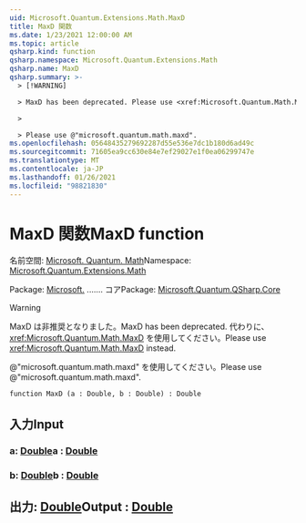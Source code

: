 ```yaml
---
uid: Microsoft.Quantum.Extensions.Math.MaxD
title: MaxD 関数
ms.date: 1/23/2021 12:00:00 AM
ms.topic: article
qsharp.kind: function
qsharp.namespace: Microsoft.Quantum.Extensions.Math
qsharp.name: MaxD
qsharp.summary: >-
  > [!WARNING]

  > MaxD has been deprecated. Please use <xref:Microsoft.Quantum.Math.MaxD> instead.

  >

  > Please use @"microsoft.quantum.math.maxd".
ms.openlocfilehash: 05648435279692287d55e536e7dc1b180d6ad49c
ms.sourcegitcommit: 71605ea9cc630e84e7ef29027e1f0ea06299747e
ms.translationtype: MT
ms.contentlocale: ja-JP
ms.lasthandoff: 01/26/2021
ms.locfileid: "98821830"
---
```

# <a name="maxd-function"></a><span data-ttu-id="6378e-102">MaxD 関数</span><span class="sxs-lookup"><span data-stu-id="6378e-102">MaxD function</span></span>

<span data-ttu-id="6378e-103">名前空間: [Microsoft. Quantum. Math](xref:Microsoft.Quantum.Extensions.Math)</span><span class="sxs-lookup"><span data-stu-id="6378e-103">Namespace: [Microsoft.Quantum.Extensions.Math](xref:Microsoft.Quantum.Extensions.Math)</span></span>

<span data-ttu-id="6378e-104">Package: [Microsoft.](https://nuget.org/packages/Microsoft.Quantum.QSharp.Core) ....... コア</span><span class="sxs-lookup"><span data-stu-id="6378e-104">Package: [Microsoft.Quantum.QSharp.Core](https://nuget.org/packages/Microsoft.Quantum.QSharp.Core)</span></span>


> [!WARNING]
> <span data-ttu-id="6378e-105">MaxD は非推奨となりました。</span><span class="sxs-lookup"><span data-stu-id="6378e-105">MaxD has been deprecated.</span></span> <span data-ttu-id="6378e-106">代わりに、<xref:Microsoft.Quantum.Math.MaxD> を使用してください。</span><span class="sxs-lookup"><span data-stu-id="6378e-106">Please use <xref:Microsoft.Quantum.Math.MaxD> instead.</span></span>
>
> <span data-ttu-id="6378e-107">@"microsoft.quantum.math.maxd" を使用してください。</span><span class="sxs-lookup"><span data-stu-id="6378e-107">Please use @"microsoft.quantum.math.maxd".</span></span>



```qsharp
function MaxD (a : Double, b : Double) : Double
```


## <a name="input"></a><span data-ttu-id="6378e-108">入力</span><span class="sxs-lookup"><span data-stu-id="6378e-108">Input</span></span>

### <a name="a--double"></a><span data-ttu-id="6378e-109">a: [Double](xref:microsoft.quantum.lang-ref.double)</span><span class="sxs-lookup"><span data-stu-id="6378e-109">a : [Double](xref:microsoft.quantum.lang-ref.double)</span></span>




### <a name="b--double"></a><span data-ttu-id="6378e-110">b: [Double](xref:microsoft.quantum.lang-ref.double)</span><span class="sxs-lookup"><span data-stu-id="6378e-110">b : [Double](xref:microsoft.quantum.lang-ref.double)</span></span>





## <a name="output--double"></a><span data-ttu-id="6378e-111">出力: [Double](xref:microsoft.quantum.lang-ref.double)</span><span class="sxs-lookup"><span data-stu-id="6378e-111">Output : [Double](xref:microsoft.quantum.lang-ref.double)</span></span>

